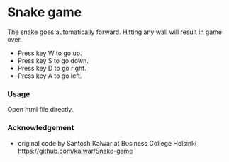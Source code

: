 # Snake game

The snake goes automatically forward. Hitting any wall will result in game over.

- Press key W to go up.
- Press key S to go down.
- Press key D to go right.
- Press key A to go left.



### Usage

Open html file directly.


### Acknowledgement

- original code by Santosh Kalwar at Business College Helsinki https://github.com/kalwar/Snake-game